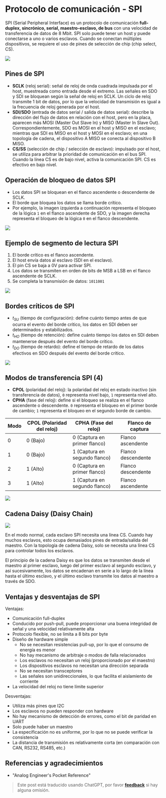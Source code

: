# Protocolo de comunicación - SPI

SPI (Serial Peripheral Interface) es un protocolo de comunicación **full-duplex, sincrónico, serial, maestro-esclavo, de bus** con una velocidad de transferencia de datos de 8 Mbit. SPI solo puede tener un host y puede conectarse a uno o varios esclavos. Cuando se conectan múltiples dispositivos, se requiere el uso de pines de selección de chip (chip select, CS).

![](https://wiki-media-1253965369.cos.ap-guangzhou.myqcloud.com/img/20210911095950.png)

## Pines de SPI

- **SCLK** (reloj serial): señal de reloj de onda cuadrada impulsada por el host, muestreada como entrada desde el extremo. Las señales en SDO y SDI se bloquean según la señal de reloj en SCLK. Un ciclo de reloj transmite 1 bit de datos, por lo que la velocidad de transmisión es igual a la frecuencia de reloj generada por el host.
- **SDI/SDO** (entrada de datos serial / salida de datos serial): describe la dirección del flujo de datos en relación con el host, pero en la placa, aparecen más MOSI (Master Out Slave In) y MISO (Master In Slave Out). Correspondientemente, SDO es MOSI en el host y MISO en el esclavo; mientras que SDI es MISO en el host y MOSI en el esclavo; en una topología de cadena, el dispositivo A MISO se conecta al dispositivo B MISO.
- **CS/SS** (selección de chip / selección de esclavo): impulsado por el host, se utiliza para arbitrar la prioridad de comunicación en el bus SPI. Cuando la línea CS es de bajo nivel, activa la comunicación SPI. CS es efectivo en bajo nivel.

## Operación de bloqueo de datos SPI

- Los datos SPI se bloquean en el flanco ascendente o descendente de SCLK.
- El borde que bloquea los datos se llama borde crítico.
- Por ejemplo, la imagen izquierda a continuación representa el bloqueo de la lógica `1` en el flanco ascendente de SDO, y la imagen derecha representa el bloqueo de la lógica `0` en el flanco descendente.

![](https://wiki-media-1253965369.cos.ap-guangzhou.myqcloud.com/img/20211026151750.png)

## Ejemplo de segmento de lectura SPI

1. El borde crítico es el flanco ascendente.
2. El host envía datos al esclavo (SDI en el esclavo).
3. El pin CS se baja a 0V para activar SPI.
4. Los datos se transmiten en orden de bits de MSB a LSB en el flanco ascendente de SCLK.
5. Se completa la transmisión de datos: `1011001`

![](https://wiki-media-1253965369.cos.ap-guangzhou.myqcloud.com/img/20211026152228.png)

## Bordes críticos de SPI

- $t_{SU}$ (tiempo de configuración): define cuánto tiempo antes de que ocurra el evento del borde crítico, los datos en SDI deben ser determinados y estabilizados.
- $t_{HO}$ (tiempo de retención): define cuánto tiempo los datos en SDI deben mantenerse después del evento del borde crítico.
- $t_{DO}$ (tiempo de retardo): define el tiempo de retardo de los datos efectivos en SDO después del evento del borde crítico.

![](https://wiki-media-1253965369.cos.ap-guangzhou.myqcloud.com/img/20211026160940.png)

## Modos de transferencia SPI (4)

- **CPOL** (polaridad del reloj): la polaridad del reloj en estado inactivo (sin transferencia de datos), `0` representa nivel bajo, `1` representa nivel alto.
- **CPHA** (fase del reloj): define si el bloqueo se realiza en el flanco ascendente o descendente. `0` representa el bloqueo en el primer borde de cambio; `1` representa el bloqueo en el segundo borde de cambio.

| Modo | CPOL (Polaridad del reloj) | CPHA (Fase del reloj)         | Flanco de captura  |
| ---- | -------------------------- | ----------------------------- | ------------------ |
| 0    | 0 (Bajo)                   | 0 (Captura en primer flanco)  | Flanco ascendente  |
| 1    | 0 (Bajo)                   | 1 (Captura en segundo flanco) | Flanco descendente |
| 2    | 1 (Alto)                   | 0 (Captura en primer flanco)  | Flanco descendente |
| 3    | 1 (Alto)                   | 1 (Captura en segundo flanco) | Flanco ascendente  |

![](https://wiki-media-1253965369.cos.ap-guangzhou.myqcloud.com/img/20211026162028.png)

## Cadena Daisy (Daisy Chain)

![](https://wiki-media-1253965369.cos.ap-guangzhou.myqcloud.com/img/20211026164011.png)

En el modo normal, cada esclavo SPI necesita una línea CS. Cuando hay muchos esclavos, esto ocupa demasiados pines de entrada/salida del maestro. Con la topología de cadena Daisy, solo se necesita una línea CS para controlar todos los esclavos.

El principio de la cadena Daisy es que los datos se transmiten desde el maestro al primer esclavo, luego del primer esclavo al segundo esclavo, y así sucesivamente, los datos se encadenan en serie a lo largo de la línea hasta el último esclavo, y el último esclavo transmite los datos al maestro a través de SDO.

## Ventajas y desventajas de SPI

Ventajas:

- Comunicación full-duplex
- Conducido por push-pull, puede proporcionar una buena integridad de señal y una velocidad relativamente alta
- Protocolo flexible, no se limita a 8 bits por byte
- Diseño de hardware simple
  - No se necesitan resistencias pull-up, por lo que el consumo de energía es menor
  - No hay mecanismo de arbitraje o modos de falla relacionados
  - Los esclavos no necesitan un reloj (proporcionado por el maestro)
  - Los dispositivos esclavos no necesitan una dirección separada
  - No se necesitan transceptores
  - Las señales son unidireccionales, lo que facilita el aislamiento de corriente
- La velocidad del reloj no tiene límite superior

Desventajas:

- Utiliza más pines que I2C
- Los esclavos no pueden responder con hardware
- No hay mecanismo de detección de errores, como el bit de paridad en UART
- Solo puede haber un maestro
- La especificación no es uniforme, por lo que no se puede verificar la consistencia
- La distancia de transmisión es relativamente corta (en comparación con CAN, RS232, RS485, etc.)

## Referencias y agradecimientos

- "Analog Engineer's Pocket Reference"

> Este post está traducido usando ChatGPT, por favor [**feedback**](https://github.com/linyuxuanlin/Wiki_MkDocs/issues/new) si hay alguna omisión.

